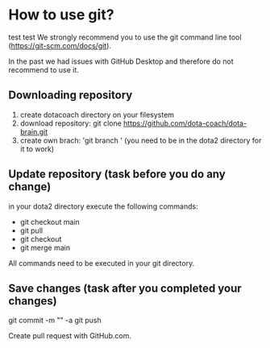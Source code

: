 # How to use git?

test test
We strongly recommend you to use the git command line tool (https://git-scm.com/docs/git).

In the past we had issues with GitHub Desktop and therefore do not recommend to use it.

## Downloading repository

1. create dotacoach directory on your filesystem
2. download repository: git clone https://github.com/dota-coach/dota-brain.git
3. create own brach: 'git branch <your name>' (you need to be in the dota2 directory for it to work)

## Update repository (task before you do any change)

in your dota2 directory execute the following commands:

- git checkout main
- git pull
- git checkout <your branch>
- git merge main

All commands need to be executed in your git directory.

## Save changes (task after you completed your changes)

git commit -m "<comment the updates you did>" -a
git push

Create pull request with GitHub.com.

